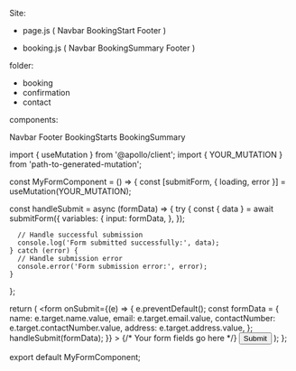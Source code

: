 Site:

- page.js
(
    Navbar
    BookingStart
    Footer
)

- booking.js
(
    Navbar
    BookingSummary
    Footer
)

folder:
<!-- - status -->
<!-- - quote -->
<!-- - details -->
- booking
- confirmation
- contact
<!-- - checkbooking -->
<!-- - booking -->

components:

Navbar
Footer
BookingStarts
BookingSummary

import { useMutation } from '@apollo/client';
import { YOUR_MUTATION } from 'path-to-generated-mutation';

const MyFormComponent = () => {
  const [submitForm, { loading, error }] = useMutation(YOUR_MUTATION);

  const handleSubmit = async (formData) => {
    try {
      const { data } = await submitForm({
        variables: {
          input: formData,
        },
      });

      // Handle successful submission
      console.log('Form submitted successfully:', data);
    } catch (error) {
      // Handle submission error
      console.error('Form submission error:', error);
    }
  };

  return (
    <form
      onSubmit={(e) => {
        e.preventDefault();
        const formData = {
          name: e.target.name.value,
          email: e.target.email.value,
          contactNumber: e.target.contactNumber.value,
          address: e.target.address.value,
        };
        handleSubmit(formData);
      }}
    >
      {/* Your form fields go here */}
      <button type="submit">Submit</button>
    </form>
  );
};

export default MyFormComponent;

